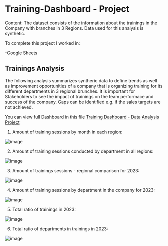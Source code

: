 # Training-Dashboard - Project

Content: The dataset consists of the information about the trainings in the Company with branches in 3 Regions. Data used for this analysis is synthetic.

To complete this project I worked in:

-Google Sheets


## Trainings Analysis

The following analysis summarizes syntheric data to define trends as well as improvement opportunities of a company that is organizing training for its different departments in 3 regional brunches. 
It is important for Stakeholders to see the impact of trainings on the team performace and success of the company. Gaps can be identified e.g. if the sales targets are not achieved.

You can view full Dashboard in this file [Training Dashboard - Data Analysis Project](https://docs.google.com/spreadsheets/d/1hB2IlPsWakMQRt9yI2nOa4NVjYeuzaEx01vgxVx0duY/edit?gid=376724131#gid=376724131)

1. Amount of training sessions by month in each region:

![image](https://github.com/user-attachments/assets/ccda6938-69b4-403a-9c62-6e6ef2167d73)


2. Amount of training sessions conducted by department in all regions:

![image](https://github.com/user-attachments/assets/82bacb26-e9eb-4eaa-993c-a72b66aa1fa1)


3. Amount of trainings sessions - regional comparison for 2023:

![image](https://github.com/user-attachments/assets/d8eaaf2e-906d-4223-a784-38b4d4bda190)


4. Amount of training sessions by department in the company for 2023:

![image](https://github.com/user-attachments/assets/58f516d0-11da-4e6a-84c0-b562a26c4df0)


5. Total ratio of trainings in 2023:

![image](https://github.com/user-attachments/assets/db714d42-c3d0-4730-86e2-88aac9ae2e45)


6. Total ratio of departments in trainings in 2023:

![image](https://github.com/user-attachments/assets/3e0ac32e-a703-4f5e-b14b-b19e80455b99)



